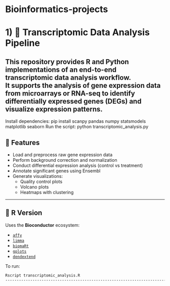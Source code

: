 # Bioinformatics-projects

# 1) 🧬 Transcriptomic Data Analysis Pipeline

This repository provides **R and Python implementations** of an end-to-end transcriptomic data analysis workflow.  
It supports the analysis of gene expression data from microarrays or RNA-seq to identify **differentially expressed genes (DEGs)** and visualize expression patterns.
---

Install dependencies:  pip install scanpy pandas numpy statsmodels matplotlib seaborn
Run the script:  python transcriptomic_analysis.py

## 🚀 Features
- Load and preprocess raw gene expression data  
- Perform background correction and normalization  
- Conduct differential expression analysis (control vs treatment)  
- Annotate significant genes using Ensembl  
- Generate visualizations:
  - Quality control plots  
  - Volcano plots  
  - Heatmaps with clustering  
---
## 🧠 R Version
Uses the **Bioconductor** ecosystem:
- [`affy`](https://bioconductor.org/packages/affy/)
- [`limma`](https://bioconductor.org/packages/limma/)
- [`biomaRt`](https://bioconductor.org/packages/biomaRt/)
- [`gplots`](https://cran.r-project.org/package=gplots`)
- [`dendextend`](https://cran.r-project.org/package=dendextend`)

To run:
```bash
Rscript transcriptomic_analysis.R
------------------------------------------------------------------------------------------------------------------------------------------------
